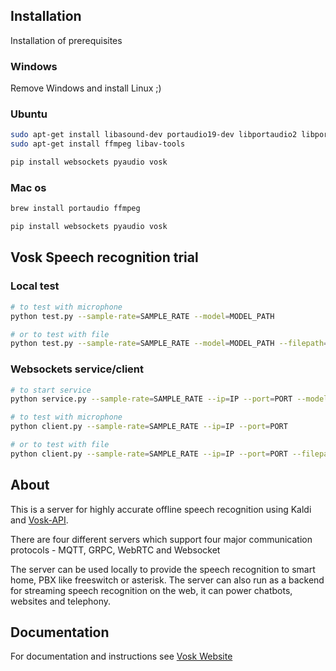 ## Installation

Installation of prerequisites

### Windows

Remove Windows and install Linux ;)

### Ubuntu

```bash
sudo apt-get install libasound-dev portaudio19-dev libportaudio2 libportaudiocpp0
sudo apt-get install ffmpeg libav-tools

pip install websockets pyaudio vosk
```
### Mac os

```bash
brew install portaudio ffmpeg

pip install websockets pyaudio vosk
```

## Vosk Speech recognition trial

### Local test

```bash
# to test with microphone
python test.py --sample-rate=SAMPLE_RATE --model=MODEL_PATH

# or to test with file
python test.py --sample-rate=SAMPLE_RATE --model=MODEL_PATH --filepath=FILE_PATH
```

### Websockets service/client

```bash
# to start service
python service.py --sample-rate=SAMPLE_RATE --ip=IP --port=PORT --model=MODEL_PATH

# to test with microphone
python client.py --sample-rate=SAMPLE_RATE --ip=IP --port=PORT

# or to test with file
python client.py --sample-rate=SAMPLE_RATE --ip=IP --port=PORT --filepath=FILE_PATH
```

## About

This is a server for highly accurate offline speech recognition using
Kaldi and [Vosk-API](https://github.com/alphacep/vosk-api).

There are four different servers which support four major communication
protocols - MQTT, GRPC, WebRTC and Websocket

The server can be used locally to provide the speech recognition to smart
home, PBX like freeswitch or asterisk. The server can also run as a
backend for streaming speech recognition on the web, it can power
chatbots, websites and telephony.

## Documentation

For documentation and instructions see [Vosk Website](https://alphacephei.com/vosk/server)